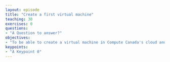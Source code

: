 ```yaml
---
layout: episode
title: "Create a first virtual machine"
teaching: 30
exercises: 0
questions:
- "A Question to answer?"
objectives:
- "To be able to create a virtual machine in Compute Canada's cloud and connect to them"
keypoints:
- "A Keypoint 0"
---
```

